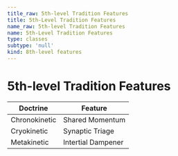 ```yaml
---
title_raw: 5th-level Tradition Features
title: 5th-Level Tradition Features
name_raw: 5th-level Tradition Features
name: 5th-Level Tradition Features
type: classes
subtype: 'null'
kind: 8th-level features
---
```


# 5th-level Tradition Features

| Doctrine      | Feature            |
| ------------- | ------------------ |
| Chronokinetic | Shared Momentum    |
| Cryokinetic   | Synaptic Triage    |
| Metakinetic   | Intertial Dampener |
